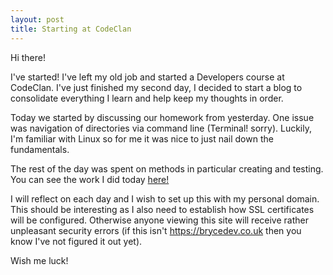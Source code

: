 ```yaml
---
layout: post
title: Starting at CodeClan
---
```


Hi there!

I've started! I've left my old job and started a Developers course at CodeClan. I've just finished my second day, I decided to start a blog to consolidate everything I learn and help keep my thoughts in order.

Today we started by discussing our homework from yesterday. One issue was navigation of directories via command line (Terminal! sorry). Luckily, I'm familiar with Linux so for me it was nice to just nail down the fundamentals.

The rest of the day was spent on methods in particular creating and testing. You can see the work I did today <a href="https://github.com/mattbryce93/method-exercises">here!</a>

I will reflect on each day and I wish to set up this with my personal domain. This should be interesting as I also need to establish how SSL certificates will be configured. Otherwise anyone viewing this site will receive rather unpleasant security errors (if this isn't https://brycedev.co.uk then you know I've not figured it out yet).

Wish me luck!
